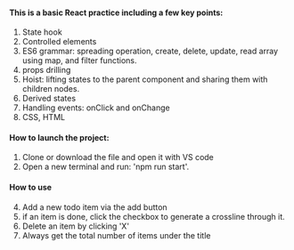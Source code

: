 #### This is a basic React practice including a few key points:
1.	State hook
2.	Controlled elements
3.	ES6 grammar: spreading operation, create, delete, update, read array using map, and filter functions.
4.	props drilling
5.	Hoist: lifting states to the parent component and sharing them with children nodes.
6.	Derived states
7.	Handling events: onClick and onChange
8.	CSS, HTML
   
#### How to launch the project:
1.	Clone or download the file and open it with VS code
2.	Open a new terminal and run: 'npm run start'.
   
#### How to use
4.	Add a new todo item via the add button
5.	if an item is done, click the checkbox to generate a crossline through it.
6.	Delete an item by clicking 'X'
7.	Always get the total number of items under the title
